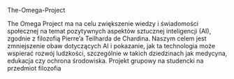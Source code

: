 The-Omega-Project

The Omega Project ma na celu zwiększenie wiedzy i świadomości społecznej na temat pozytywnych aspektów sztucznej inteligencji (AI), zgodnie z filozofią Pierre’a Teilharda de Chardina. Naszym celem jest zmniejszenie obaw dotyczących AI i pokazanie, jak ta technologia może wspierać rozwój ludzkości, szczególnie w takich dziedzinach jak medycyna, edukacja czy ochrona środowiska.
Projekt grupowy na studencki na przedmiot filozofia
